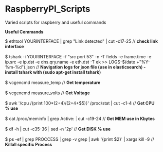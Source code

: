 # RaspberryPI_Scripts

Varied scripts for raspberry and useful commands <br />


**Useful Commands** <br />

$ ethtool YOURINTERFACE | grep "Link detected" | cut -c17-25 // **check link interface** <br /> <br />
$ tshark -i YOURINTERFACE -f "src port 53" -n -T fields -e frame.time -e ip.src -e ip.dst -e dns.qry.name -e eth.dst -T ek >> LOGS-$(date +"%Y-%m-%d").json // **Navigation logs for json file (use in elasticsearch) - install tshark with (sudo apt-get install tshark)** <br /> <br />
$ vcgencmd measure_temp // **Get temperature** <br /> <br />
$ vcgencmd measure_volts // **Get Voltage** <br /> <br />
$ awk '/cpu /{print 100*($2+$4)/($2+$4+$5)}' /proc/stat | cut -c1-4 // **Get CPU % use** <br /> <br />
$ cat /proc/meminfo | grep Active: | cut -c19-24 // **Get MEM use in Kbytes** <br /> <br />
$ df -h | cut -c35-36 | sed -n '2p' // **Get DISK % use** <br /> <br />
$ ps -ef | grep PROCCESS | grep -v grep | awk '{print $2}' | xargs kill -9 // **Killall specific Process** <br /> <br />
